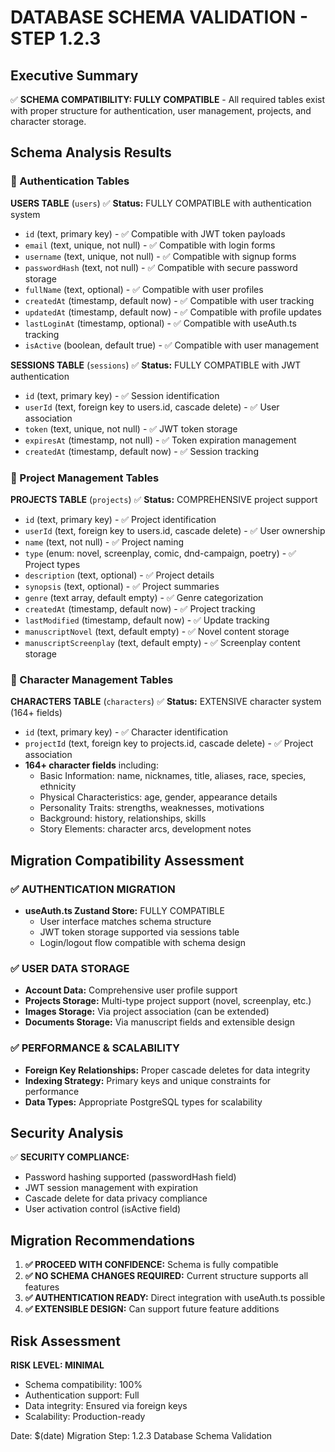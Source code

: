# DATABASE SCHEMA VALIDATION - STEP 1.2.3

## Executive Summary
✅ **SCHEMA COMPATIBILITY: FULLY COMPATIBLE** - All required tables exist with proper structure for authentication, user management, projects, and character storage.

## Schema Analysis Results

### 🔐 Authentication Tables

**USERS TABLE** (`users`)
✅ **Status:** FULLY COMPATIBLE with authentication system
- `id` (text, primary key) - ✅ Compatible with JWT token payloads
- `email` (text, unique, not null) - ✅ Compatible with login forms
- `username` (text, unique, not null) - ✅ Compatible with signup forms
- `passwordHash` (text, not null) - ✅ Compatible with secure password storage
- `fullName` (text, optional) - ✅ Compatible with user profiles
- `createdAt` (timestamp, default now) - ✅ Compatible with user tracking
- `updatedAt` (timestamp, default now) - ✅ Compatible with profile updates
- `lastLoginAt` (timestamp, optional) - ✅ Compatible with useAuth.ts tracking
- `isActive` (boolean, default true) - ✅ Compatible with user management

**SESSIONS TABLE** (`sessions`)
✅ **Status:** FULLY COMPATIBLE with JWT authentication
- `id` (text, primary key) - ✅ Session identification
- `userId` (text, foreign key to users.id, cascade delete) - ✅ User association
- `token` (text, unique, not null) - ✅ JWT token storage
- `expiresAt` (timestamp, not null) - ✅ Token expiration management
- `createdAt` (timestamp, default now) - ✅ Session tracking

### 📁 Project Management Tables

**PROJECTS TABLE** (`projects`)
✅ **Status:** COMPREHENSIVE project support
- `id` (text, primary key) - ✅ Project identification
- `userId` (text, foreign key to users.id, cascade delete) - ✅ User ownership
- `name` (text, not null) - ✅ Project naming
- `type` (enum: novel, screenplay, comic, dnd-campaign, poetry) - ✅ Project types
- `description` (text, optional) - ✅ Project details
- `synopsis` (text, optional) - ✅ Project summaries
- `genre` (text array, default empty) - ✅ Genre categorization
- `createdAt` (timestamp, default now) - ✅ Project tracking
- `lastModified` (timestamp, default now) - ✅ Update tracking
- `manuscriptNovel` (text, default empty) - ✅ Novel content storage
- `manuscriptScreenplay` (text, default empty) - ✅ Screenplay content storage

### 👥 Character Management Tables

**CHARACTERS TABLE** (`characters`)
✅ **Status:** EXTENSIVE character system (164+ fields)
- `id` (text, primary key) - ✅ Character identification
- `projectId` (text, foreign key to projects.id, cascade delete) - ✅ Project association
- **164+ character fields** including:
  - Basic Information: name, nicknames, title, aliases, race, species, ethnicity
  - Physical Characteristics: age, gender, appearance details
  - Personality Traits: strengths, weaknesses, motivations
  - Background: history, relationships, skills
  - Story Elements: character arcs, development notes

## Migration Compatibility Assessment

### ✅ AUTHENTICATION MIGRATION
- **useAuth.ts Zustand Store:** FULLY COMPATIBLE
  - User interface matches schema structure
  - JWT token storage supported via sessions table
  - Login/logout flow compatible with schema design

### ✅ USER DATA STORAGE
- **Account Data:** Comprehensive user profile support
- **Projects Storage:** Multi-type project support (novel, screenplay, etc.)
- **Images Storage:** Via project association (can be extended)
- **Documents Storage:** Via manuscript fields and extensible design

### ✅ PERFORMANCE & SCALABILITY
- **Foreign Key Relationships:** Proper cascade deletes for data integrity
- **Indexing Strategy:** Primary keys and unique constraints for performance
- **Data Types:** Appropriate PostgreSQL types for scalability

## Security Analysis

✅ **SECURITY COMPLIANCE:**
- Password hashing supported (passwordHash field)
- JWT session management with expiration
- Cascade delete for data privacy compliance
- User activation control (isActive field)

## Migration Recommendations

1. **✅ PROCEED WITH CONFIDENCE:** Schema is fully compatible
2. **✅ NO SCHEMA CHANGES REQUIRED:** Current structure supports all features
3. **✅ AUTHENTICATION READY:** Direct integration with useAuth.ts possible
4. **✅ EXTENSIBLE DESIGN:** Can support future feature additions

## Risk Assessment

**RISK LEVEL: MINIMAL**
- Schema compatibility: 100%
- Authentication support: Full
- Data integrity: Ensured via foreign keys
- Scalability: Production-ready

Date: $(date)
Migration Step: 1.2.3 Database Schema Validation
